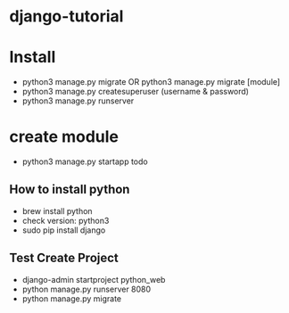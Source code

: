 # django-tutorial

# Install
- python3 manage.py migrate OR python3 manage.py migrate [module]
- python3 manage.py createsuperuser (username & password)
- python3 manage.py runserver       


# create module
- python3 manage.py startapp todo   


## How to install python 
- brew install python
- check version: python3
- sudo pip install django


## Test Create Project
- django-admin startproject python_web
- python manage.py runserver 8080
- python manage.py migrate
